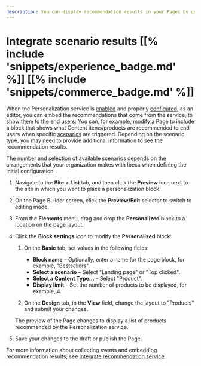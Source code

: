 ```yaml
---
description: You can display recommendation results in your Pages by using the Personalized block.
---
```


# Integrate scenario results [[% include 'snippets/experience_badge.md' %]] [[% include 'snippets/commerce_badge.md' %]]

When the Personalization service is [enabled](enabling_personalization.md) and properly 
[configured](perso_configuration.md), as an editor, you can embed the recommendations 
that come from the service, to show them to the end users.
You can, for example, modify a Page to include a block that shows what 
Content items/products are recommended to end users when specific [scenarios](scenarios.md) are triggered. 
Depending on the scenario type, you may need to provide additional information 
to see the recommendation results.

The number and selection of available scenarios depends on the arrangements that 
your organization makes with Ibexa when defining the initial configuration.

1. Navigate to the **Site** > **List** tab, and then click the **Preview** 
icon next to the site in which you want to place a personalization block.

1. On the Page Builder screen, click the **Preview/Edit** selector to switch to editing mode.

1. From the **Elements** menu, drag and drop the **Personalized** block to a location on the page layout.
 
1. Click the **Block settings** icon to modify the **Personalized** block:
 
    1. On the **Basic** tab, set values in the following fields:
        -	**Block name** – Optionally, enter a name for the page block, for example, "Bestsellers".
        -	**Select a scenario** – Select "Landing page" or "Top clicked".
        -	**Select a Content Type...** – Select "Product".
        -	**Display limit** – Set the number of products to be displayed, for example, 4.
        
    1. On the **Design** tab, in the **View** field, change the layout to "Products" and submit your changes.
    
      The preview of the Page changes to display a list of products recommended by the Personalization service.
 
1. Save your changes to the draft or publish the Page.

For more information about collecting events and embedding recommendation results, 
see [Integrate recommendation service](https://doc.ibexa.co/en/master/guide/personalization/basic_integration/).
